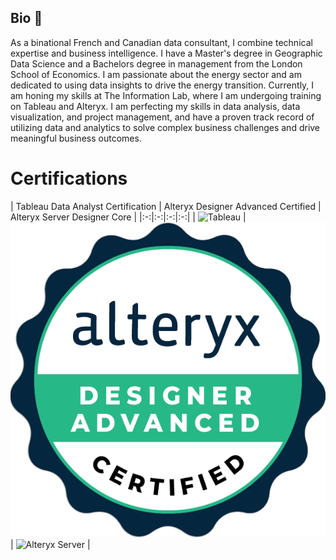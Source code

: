 ## Bio 👋

As a binational French and Canadian data consultant, I combine technical expertise and business intelligence. I have a Master's degree in Geographic Data Science and a Bachelors degree in management from the London School of Economics. I am passionate about the energy sector and am dedicated to using data insights to drive the energy transition. Currently, I am honing my skills at The Information Lab, where I am undergoing training on Tableau and Alteryx. I am perfecting my skills in data analysis, data visualization, and project management, and have a proven track record of utilizing data and analytics to solve complex business challenges and drive meaningful business outcomes.

# Certifications

| Tableau Data Analyst Certification | Alteryx Designer Advanced Certified | Alteryx Server Designer Core |
|:-:|:-:|:-:|:-:|
| ![Tableau](https://www.credly.com/badges/dbabe139-1675-4be9-b11e-cc707badfd6a/embedded) | ![Alteryx Designer](alteryx-designer-advanced-certification.png) | ![Alteryx Server](credly=5e268819-90e5-4dc9-97e6-a7cd6702ee00) |
